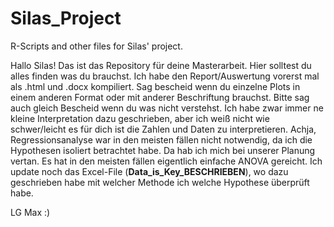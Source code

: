 # Silas_Project
R-Scripts and other files for Silas' project.

Hallo Silas! Das ist das Repository für deine Masterarbeit. Hier solltest du alles finden was du brauchst. Ich habe den Report/Auswertung vorerst mal als .html und .docx kompiliert. Sag bescheid wenn du einzelne Plots in einem anderen Format oder mit anderer Beschriftung brauchst. Bitte sag auch gleich Bescheid wenn du was nicht verstehst. Ich habe zwar immer ne kleine Interpretation dazu geschrieben, aber ich weiß nicht wie schwer/leicht es für dich ist die Zahlen und Daten zu interpretieren. Achja, Regressionsanalyse war in den meisten fällen nicht notwendig, da ich die Hypothesen isoliert betrachtet habe. Da hab ich mich bei unserer Planung vertan. Es hat in den meisten fällen eigentlich einfache ANOVA gereicht. Ich update noch das Excel-File (**Data_is_Key_BESCHRIEBEN**), wo dazu geschrieben habe mit welcher Methode ich welche Hypothese überprüft habe.

LG Max :)
